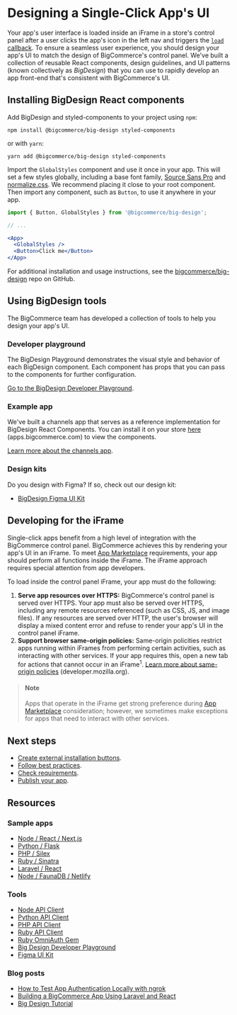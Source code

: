# Designing a Single-Click App's UI



Your app's user interface is loaded inside an iFrame in a store's control panel after a user clicks the app's icon in the left nav and triggers the [`load` callback](/api-docs/apps/guide/callbacks). To ensure a seamless user experience, you should design your app's UI to match the design of BigCommerce's control panel. We've built a collection of reusable React components, design guidelines, and UI patterns (known collectively as *BigDesign*) that you can use to rapidly develop an app front-end that's consistent with BigCommerce's UI.

## Installing BigDesign React components

Add BigDesign and styled-components to your project using `npm`:

```shell
npm install @bigcommerce/big-design styled-components
```

or with `yarn`:

```shell
yarn add @bigcommerce/big-design styled-components
```

Import the `GlobalStyles` component and use it once in your app. This will set a few styles globally, including a base font family, [Source Sans Pro](https://fonts.google.com/specimen/Source+Sans+Pro) and [normalize.css](https://github.com/necolas/normalize.css/). We recommend placing it close to your root component. Then import any component, such as `Button`, to use it anywhere in your app.

```jsx
import { Button, GlobalStyles } from '@bigcommerce/big-design';

// ...

<App>
  <GlobalStyles />
  <Button>Click me</Button>
</App>
```

For additional installation and usage instructions, see the [bigcommerce/big-design](https://github.com/bigcommerce/big-design) repo on GitHub.

## Using BigDesign tools

The BigCommerce team has developed a collection of tools to help you design your app's UI.

### Developer playground
The BigDesign Playground demonstrates the visual style and behavior of each BigDesign component. Each component has props that you can pass to the components for further configuration.

[Go to the BigDesign Developer Playground](https://developer.bigcommerce.com/big-design).

### Example app
We've built a channels app that serves as a reference implementation for BigDesign React Components. You can install it on your store [here](https://apps.bigcommerce.com/details/18212) (apps.bigcommerce.com) to view the components.

[Learn more about the channels app](https://github.com/bigcommerce/channels-app).

### Design kits

Do you design with Figma? If so, check out our design kit:
* [BigDesign Figma UI Kit](//figma.com/file/jTVuUkiZ1j3rux8WHG4IKK/BigDesign-UI-Kit?node-id=0%3A1/duplicate)


## Developing for the iFrame

Single-click apps benefit from a high level of integration with the BigCommerce control panel. BigCommerce achieves this by rendering your app's UI in an iFrame. To meet [App Marketplace](https://www.bigcommerce.com/apps/) requirements, your app should perform all functions inside the iFrame. The iFrame approach requires special attention from app developers.

To load inside the control panel iFrame, your app must do the following:
1. **Serve app resources over HTTPS:** BigCommerce's control panel is served over HTTPS. Your app must also be served over HTTPS, including any remote resources referenced (such as CSS, JS, and image files). If any resources are served over HTTP, the user's browser will display a mixed content error and refuse to render your app's UI in the control panel iFrame.
2. **Support browser same-origin policies:** Same-origin policities restrict apps running within iFrames from performing certain activities, such as interacting with other services. If your app requires this, open a new tab for actions that cannot occur in an iFrame<sup>1</sup>. [Learn more about same-origin policies](https://developer.mozilla.org/en-US/docs/Web/Security/Same-origin_policy) (developer.mozilla.org).


> #### Note
> Apps that operate in the iFrame get strong preference during [App Marketplace](https://www.bigcommerce.com/apps/) consideration; however, we sometimes make exceptions for apps that need to interact with other services.




## Next steps
* [Create external installation buttons](/api-docs/apps/guide/buttons).
* [Follow best practices](/api-docs/apps/guid/best-practices).
* [Check requirements](/api-docs/apps/guide/requirements).
* [Publish your app](/api-docs/apps/guide/publish).

## Resources

### Sample apps
* [Node / React / Next.js](https://github.com/bigcommerce/sample-app-nodejs)
* [Python / Flask](https://github.com/bigcommerce/hello-world-app-python-flask)
* [PHP / Silex](https://github.com/bigcommerce/hello-world-app-php-silex)
* [Ruby / Sinatra](https://github.com/bigcommerce/hello-world-app-ruby-sinatra)
* [Laravel / React](https://github.com/bigcommerce/laravel-react-sample-app)
* [Node / FaunaDB / Netlify](https://github.com/bigcommerce/channels-app/)

### Tools
* [Node API Client](https://github.com/bigcommerce/node-bigcommerce/)
* [Python API Client](https://github.com/bigcommerce/bigcommerce-api-python)
* [PHP API Client](https://github.com/bigcommerce/bigcommerce-api-php)
* [Ruby API Client](https://github.com/bigcommerce/bigcommerce-api-ruby)
* [Ruby OmniAuth Gem](https://github.com/bigcommerce/omniauth-bigcommerce)
* [Big Design Developer Playground](https://developer.bigcommerce.com/big-design)
* [Figma UI Kit](//figma.com/file/jTVuUkiZ1j3rux8WHG4IKK/BigDesign-UI-Kit?node-id=0%3A1/duplicate)


### Blog posts
* [How to Test App Authentication Locally with ngrok](https://medium.com/bigcommerce-developer-blog/how-to-test-app-authentication-locally-with-ngrok-149150bfe4cf)
* [Building a BigCommerce App Using Laravel and React](https://medium.com/bigcommerce-developer-blog/building-a-bigcommerce-app-using-laravel-and-react-711ceceb5006)
* [Big Design Tutorial](https://medium.com/bigcommerce-developer-blog/bigdesign-build-native-looking-uis-with-the-bigcommerce-design-system-fb06a01a24f2)
